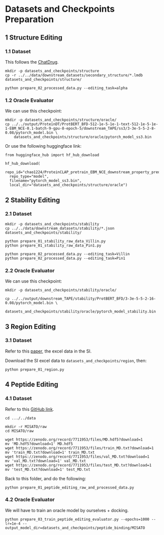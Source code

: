 # Datasets and Checkpoints Preparation

## 1 Structure Editing

### 1.1 Dataset
This follows the [ChatDrug](https://github.com/chao1224/ChatDrug).

```
mkdir -p datasets_and_checkpoints/structure
cp -r ../../data/downstream_datasets/secondary_structure/*.lmdb datasets_and_checkpoints/structure/

python prepare_02_processed_data.py --editing_task=alpha
```

### 1.2 Oracle Evaluator
We can use this checkpoint:
```
mkdir -p datasets_and_checkpoints/structure/oracle/
cp ../../output/ProteinDT/ProtBERT_BFD-512-1e-5-1e-1-text-512-1e-5-1e-1-EBM_NCE-0.1-batch-9-gpu-8-epoch-5/downstream_TAPE/ss3/3-3e-5-5-2-8-0.08/pytorch_model.bin \
    datasets_and_checkpoints/structure/oracle/pytorch_model_ss3.bin
```

Or use the following huggingface link:
```
from huggingface_hub import hf_hub_download

hf_hub_download(
  repo_id="chao1224/ProteinCLAP_pretrain_EBM_NCE_downstream_property_prediction",
  repo_type="model",
  filename="pytorch_model_ss3.bin",
  local_dir="datasets_and_checkpoints/structure/oracle")
```

## 2 Stability Editing

### 2.1 Dataset
```
mkdir -p datasets_and_checkpoints/stability
cp ../../data/downstream_datasets/stability/*.json    datasets_and_checkpoints/stability/

python prepare_01_stability_raw_data_Villin.py
python prepare_01_stability_raw_data_Pin1.py

python prepare_02_processed_data.py --editing_task=Villin
python prepare_02_processed_data.py --editing_task=Pin1
```

### 2.2 Oracle Evaluator
We can use this checkpoint:
```
mkdir -p datasets_and_checkpoints/stability/oracle/

cp ../../output/downstream_TAPE/stability/ProtBERT_BFD/3-3e-5-5-2-16-0.08/pytorch_model.bin \
    datasets_and_checkpoints/stability/oracle/pytorch_model_stability.bin
```

## 3 Region Editing

### 3.1 Dataset

Refer to this [paper](https://www.sciencedirect.com/science/article/pii/S0959440X22000513#appsec1), the excel data in the SI.

Download the SI excel data to `datasets_and_checkpoints/region`, then:

```
python prepare_01_region.py
```

## 4 Peptide Editing

### 4.1 Dataset

Refer to this [GitHub link](https://github.com/t7morgen/misato-dataset).

```
cd .../../data

mkdir -r MISATO/raw
cd MISATO/raw

wget https://zenodo.org/record/7711953/files/MD.hdf5?download=1
mv 'MD.hdf5?download=1' MD.hdf5
wget https://zenodo.org/record/7711953/files/train_MD.txt?download=1
mv 'train_MD.txt?download=1' train_MD.txt
wget https://zenodo.org/record/7711953/files/val_MD.txt?download=1
mv 'val_MD.txt?download=1' val_MD.txt
wget https://zenodo.org/record/7711953/files/test_MD.txt?download=1
mv 'test_MD.txt?download=1' test_MD.txt
```

Back to this folder, and do the following:
```
python prepare_01_peptide_editing_raw_and_processed_data.py
```

### 4.2 Oracle Evaluator

We will have to train an oracle model by ourselves + docking.

```
python prepare_03_train_peptide_editing_evaluator.py --epochs=1000 --lr=1e-4 --output_model_dir=datasets_and_checkpoints/peptide_binding/MISATO
```
